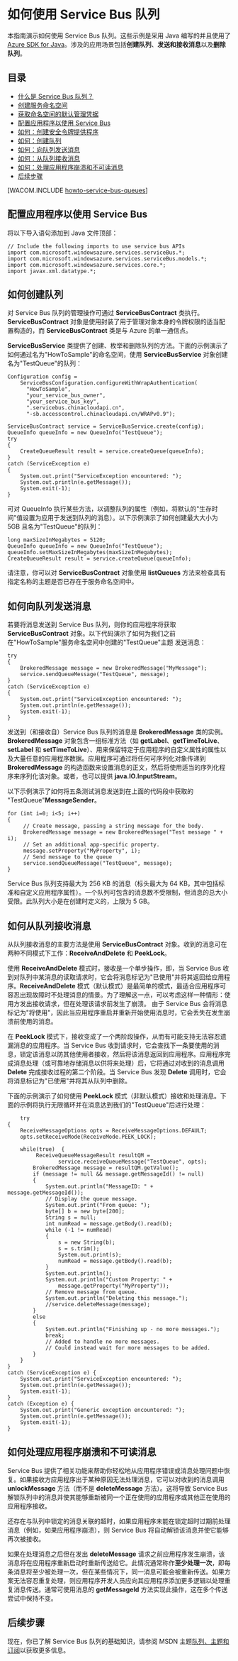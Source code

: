 <properties linkid="dev-java-how-to-service-bus-queues" urlDisplayName="Service Bus Queues" pageTitle="如何使用 Service Bus 队列 (Java) - Azure" metaKeywords="Azure Service Bus queues, Azure queues, Azure messaging, Azure queues Java" description="了解如何在 Azure 中使用 Service Bus 队列。用 Java 编写的代码示例。" metaCanonical="" services="service-bus" documentationCenter="Java" title="How to Use Service Bus Queues" authors="robmcm" solutions="" manager="wpickett" editor="mollybos" videoId="" scriptId="" />
<tags ms.service="service-bus"
    ms.date=""
    wacn.date=""
    />

# 如何使用 Service Bus 队列

本指南演示如何使用 Service Bus 队列。这些示例是采用 Java 编写的并且使用了 [Azure SDK for Java][]。涉及的应用场景包括**创建队列**、**发送和接收消息**以及**删除队列**。

## 目录

-   [什么是 Service Bus 队列？][]
-   [创建服务命名空间][]
-   [获取命名空间的默认管理凭据][]
-   [配置应用程序以使用 Service Bus][]
-   [如何：创建安全令牌提供程序][]
-   [如何：创建队列][如何：创建安全令牌提供程序]
-   [如何：向队列发送消息][]
-   [如何：从队列接收消息][]
-   [如何：处理应用程序崩溃和不可读消息][]
-   [后续步骤][]

[WACOM.INCLUDE [howto-service-bus-queues](../includes/howto-service-bus-queues.md)]

## <a name="bkmk_ConfigApp"> </a>配置应用程序以使用 Service Bus

将以下导入语句添加到 Java 文件顶部：

	// Include the following imports to use service bus APIs
	import com.microsoft.windowsazure.services.serviceBus.*;
	import com.microsoft.windowsazure.services.serviceBus.models.*; 
	import com.microsoft.windowsazure.services.core.*; 
	import javax.xml.datatype.*;
	
## <a name="bkmk_HowToCreateQueue"> </a>如何创建队列

对 Service Bus 队列的管理操作可通过
**ServiceBusContract** 类执行。**ServiceBusContract** 对象是使用封装了用于管理对象本身的令牌权限的适当配置构造的，而 **ServiceBusContract** 类是与 Azure 的单一通信点。

**ServiceBusService** 类提供了创建、枚举和删除队列的方法。下面的示例演示了如何通过名为"HowToSample"的命名空间，使用 **ServiceBusService** 对象创建名为"TestQueue"的队列：

    Configuration config = 
    	ServiceBusConfiguration.configureWithWrapAuthentication(
          "HowToSample",
          "your_service_bus_owner",
          "your_service_bus_key",
          ".servicebus.chinacloudapi.cn",
          "-sb.accesscontrol.chinacloudapi.cn/WRAPv0.9");

    ServiceBusContract service = ServiceBusService.create(config);
    QueueInfo queueInfo = new QueueInfo("TestQueue");
    try
    {     
		CreateQueueResult result = service.createQueue(queueInfo);
    }
	catch (ServiceException e)
	{
	    System.out.print("ServiceException encountered: ");
        System.out.println(e.getMessage());
        System.exit(-1);
    }

可对 QueueInfo 执行某些方法，以调整队列的属性（例如，将默认的"生存时间"值设置为应用于发送到队列的消息）。以下示例演示了如何创建最大大小为 5GB 且名为"TestQueue"的队列：

    long maxSizeInMegabytes = 5120;
    QueueInfo queueInfo = new QueueInfo("TestQueue");
    queueInfo.setMaxSizeInMegabytes(maxSizeInMegabytes); 
    CreateQueueResult result = service.createQueue(queueInfo);

请注意，你可以对 **ServiceBusContract** 对象使用 **listQueues** 方法来检查具有指定名称的主题是否已存在于服务命名空间中。

## <a name="bkmk_HowToSendMsgs"> </a>如何向队列发送消息

若要将消息发送到 Service Bus 队列，则你的应用程序将获取
**ServiceBusContract** 对象。以下代码演示了如何为我们之前在"HowToSample"服务命名空间中创建的"TestQueue"主题
发送消息：

    try
    {
        BrokeredMessage message = new BrokeredMessage("MyMessage");
        service.sendQueueMessage("TestQueue", message);
    }
    catch (ServiceException e) 
    {
        System.out.print("ServiceException encountered: ");
        System.out.println(e.getMessage());
        System.exit(-1);
    }

发送到（和接收自）Service Bus 队列的消息是 **BrokeredMessage** 类的实例。**BrokeredMessage** 对象包含一组标准方法（如 **getLabel**、**getTimeToLive**、
**setLabel** 和 **setTimeToLive**）、用来保留特定于应用程序的自定义属性的属性以及大量任意的应用程序数据。应用程序可通过将任何可序列化对象传递到
**BrokeredMessage** 的构造函数来设置消息的正文，然后将使用适当的序列化程序来序列化该对象。或者，也可以提供 **java.IO.InputStream**。

以下示例演示了如何将五条测试消息发送到在上面的代码段中获取的
"TestQueue"**MessageSender**。

    for (int i=0; i<5; i++)
    {
         // Create message, passing a string message for the body.
         BrokeredMessage message = new BrokeredMessage("Test message " + i);
         // Set an additional app-specific property.
         message.setProperty("MyProperty", i); 
         // Send message to the queue
         service.sendQueueMessage("TestQueue", message);
    }

Service Bus 队列支持最大为 256 KB 的消息（标头最大为 64 KB，其中包括标准和自定义应用程序属性）。一个队列可包含的消息数不受限制，但消息的总大小受限。此队列大小是在创建时定义的，上限为 5 GB。

## <a name="bkmk_HowToReceiveMsgs"> </a>如何从队列接收消息

从队列接收消息的主要方法是使用
**ServiceBusContract** 对象。收到的消息可在两种不同模式下工作：**ReceiveAndDelete** 和 **PeekLock**。

使用 **ReceiveAndDelete** 模式时，接收是一个单步操作，即，当 Service Bus 收到对队列中某消息的读取请求时，它会将消息标记为"已使用"并将其返回给应用程序。**ReceiveAndDelete** 模式（默认模式）是最简单的模式，最适合应用程序可容忍出现故障时不处理消息的情景。为了理解这一点，可以考虑这样一种情形：使用方发出接收请求，但在处理该请求前发生了崩溃。
由于 Service Bus 会将消息标记为"将使用"，因此当应用程序重启并重新开始使用消息时，它会丢失在发生崩溃前使用的消息。

在 **PeekLock** 模式下，接收变成了一个两阶段操作，从而有可能支持无法容忍遗漏消息的应用程序。当 Service Bus 收到请求时，它会查找下一条要使用的消息，锁定该消息以防其他使用者接收，然后将该消息返回到应用程序。应用程序完成消息处理（或可靠地存储消息以供将来处理）后，它将通过对收到的消息调用 **Delete** 完成接收过程的第二个阶段。当 Service Bus 发现 **Delete** 调用时，它会将消息标记为"已使用"并将其从队列中删除。

下面的示例演示了如何使用 **PeekLock** 模式（非默认模式）接收和处理消息。下面的示例将执行无限循环并在消息达到我们的"TestQueue"后进行处理：

    	try
	{
		ReceiveMessageOptions opts = ReceiveMessageOptions.DEFAULT;
		opts.setReceiveMode(ReceiveMode.PEEK_LOCK);
	
		while(true)  { 
	         ReceiveQueueMessageResult resultQM = 
	     			service.receiveQueueMessage("TestQueue", opts);
		    BrokeredMessage message = resultQM.getValue();
		    if (message != null && message.getMessageId() != null)
		    {
			    System.out.println("MessageID: " + message.getMessageId());    
			    // Display the queue message.
			    System.out.print("From queue: ");
			    byte[] b = new byte[200];
			    String s = null;
			    int numRead = message.getBody().read(b);
			    while (-1 != numRead)
	            {
	                s = new String(b);
	                s = s.trim();
	                System.out.print(s);
	                numRead = message.getBody().read(b);
			    }
	            System.out.println();
			    System.out.println("Custom Property: " + 
			        message.getProperty("MyProperty"));
			    // Remove message from queue.
			    System.out.println("Deleting this message.");
			    //service.deleteMessage(message);
		    }  
		    else  
		    {        
		        System.out.println("Finishing up - no more messages.");        
		        break; 
		        // Added to handle no more messages.
		        // Could instead wait for more messages to be added.
		    }
	    }
	}
	catch (ServiceException e) {
	    System.out.print("ServiceException encountered: ");
	    System.out.println(e.getMessage());
	    System.exit(-1);
	}
	catch (Exception e) {
	    System.out.print("Generic exception encountered: ");
	    System.out.println(e.getMessage());
	    System.exit(-1);
	} 	

## <a name="bkmk_HowToHandleAppCrashes"> </a>如何处理应用程序崩溃和不可读消息

Service Bus 提供了相关功能来帮助你轻松地从应用程序错误或消息处理问题中恢复。如果接收方应用程序出于某种原因无法处理消息，它可以对收到的消息调用 **unlockMessage** 方法（而不是 **deleteMessage** 方法）。这将导致 Service Bus 解锁队列中的消息并使其能够重新被同一个正在使用的应用程序或其他正在使用的应用程序接收。

还存在与队列中锁定的消息关联的超时，如果应用程序未能在锁定超时过期前处理消息（例如，如果应用程序崩溃），则 Service Bus
将自动解锁该消息并使它能够再次被接收。

如果在处理消息之后但在发出 **deleteMessage** 请求之前应用程序发生崩溃，该消息将在应用程序重新启动时重新传送给它。此情况通常称作**至少处理一次**，即每条消息将至少被处理一次，但在某些情况下，同一消息可能会被重新传送。如果方案无法容忍重复处理，则应用程序开发人员应向其应用程序添加更多逻辑以处理重复消息传送。通常可使用消息的 **getMessageId** 方法实现此操作，这在多个传送尝试中保持不变。

## <a name="bkmk_NextSteps"> </a>后续步骤

现在，你已了解 Service Bus 队列的基础知识，请参阅 MSDN 主题[队列、主题和订阅][]以获取更多信息。

  [Azure SDK for Java]: /develop/java/
  [什么是 Service Bus 队列？]: #what-are-service-bus-queues
  [创建服务命名空间]: #create-a-service-namespace
  [获取命名空间的默认管理凭据]: #obtain-default-credentials
  [配置应用程序以使用 Service Bus]: #bkmk_ConfigApp
  [如何：创建安全令牌提供程序]: #bkmk_HowToCreateQueue
  [如何：向队列发送消息]: #bkmk_HowToSendMsgs
  [如何：从队列接收消息]: #bkmk_HowToReceiveMsgs
  [如何：处理应用程序崩溃和不可读消息]: #bkmk_HowToHandleAppCrashes
  [后续步骤]: #bkmk_NextSteps
  [Azure 管理门户]: http://manage.windowsazure.cn/
  [队列、主题和订阅]: http://msdn.microsoft.com/zh-cn/library/windowsazure/hh367516.aspx
